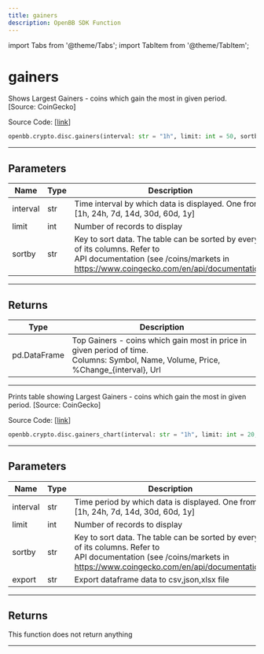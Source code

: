 ```yaml
---
title: gainers
description: OpenBB SDK Function
---
```


import Tabs from '@theme/Tabs';
import TabItem from '@theme/TabItem';

# gainers

<Tabs>
<TabItem value="model" label="Model" default>

Shows Largest Gainers - coins which gain the most in given period. [Source: CoinGecko]

Source Code: [[link](https://github.com/OpenBB-finance/OpenBBTerminal/tree/main/openbb_terminal/cryptocurrency/discovery/pycoingecko_model.py#L260)]

```python
openbb.crypto.disc.gainers(interval: str = "1h", limit: int = 50, sortby: str = "market_cap_rank")
```

---

## Parameters

| Name | Type | Description | Default | Optional |
| ---- | ---- | ----------- | ------- | -------- |
| interval | str | Time interval by which data is displayed. One from [1h, 24h, 7d, 14d, 30d, 60d, 1y] | 1h | True |
| limit | int | Number of records to display | 50 | True |
| sortby | str | Key to sort data. The table can be sorted by every of its columns. Refer to<br/>API documentation (see /coins/markets in https://www.coingecko.com/en/api/documentation) | market_cap_rank | True |


---

## Returns

| Type | Description |
| ---- | ----------- |
| pd.DataFrame | Top Gainers  - coins which gain most in price in given period of time.<br/>Columns: Symbol, Name, Volume, Price, %Change_{interval}, Url |
---

</TabItem>
<TabItem value="view" label="Chart">

Prints table showing Largest Gainers - coins which gain the most in given period. [Source: CoinGecko]

Source Code: [[link](https://github.com/OpenBB-finance/OpenBBTerminal/tree/main/openbb_terminal/cryptocurrency/discovery/pycoingecko_view.py#L100)]

```python
openbb.crypto.disc.gainers_chart(interval: str = "1h", limit: int = 20, sortby: str = "market_cap_rank", export: str = "")
```

---

## Parameters

| Name | Type | Description | Default | Optional |
| ---- | ---- | ----------- | ------- | -------- |
| interval | str | Time period by which data is displayed. One from [1h, 24h, 7d, 14d, 30d, 60d, 1y] | 1h | True |
| limit | int | Number of records to display | 20 | True |
| sortby | str | Key to sort data. The table can be sorted by every of its columns. Refer to<br/>API documentation (see /coins/markets in https://www.coingecko.com/en/api/documentation) | market_cap_rank | True |
| export | str | Export dataframe data to csv,json,xlsx file |  | True |


---

## Returns

This function does not return anything

---

</TabItem>
</Tabs>
